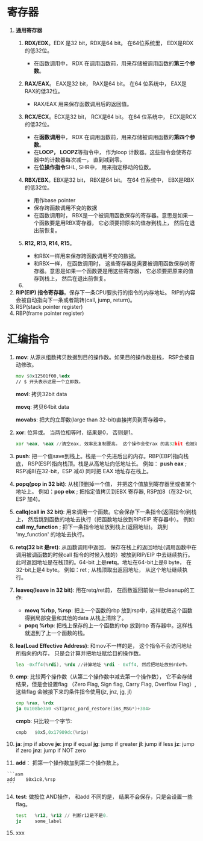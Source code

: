 
# 寄存器

1. **通用寄存器**
	1. **RDX/EDX**。EDX 是32 bit，RDX是64 bit。 在64位系统里， EDX是RDX的低32位。
	    - 在函数调用中， RDX 在调用函数前，用来存储被调用函数的**第三个参数**。
	2. **RAX/EAX**。 EAX是32 bit， RAX是64 bit。 在64 位系统中， EAX是RAX的低32位。
		- RAX/EAX 用来保存函数调用后的返回值。
	4. **RCX/ECX**。ECX是32 bit， RCX是64 bit。 在64 位系统中， ECX是RCX的低32位。
		- 在**函数调用**中， RDX 在调用函数前，用来存储被调用函数的**第四个参数**。
		- 在**LOOP， LOOPZ**等指令中， 作为loop 计数器。这些指令会使寄存器中的计数器每次减一， 直到减到零。
		- 在**位操作指令**SHL, SHR中， 用来指定移动的位数。

	5. **RBX/EBX**。EBX是32 bit， RBX是64 bit。 在64 位系统中， EBX是RBX的低32位。
		- 用作base pointer
		- 保存跨函数调用不变的数据
		- 在函数调用时， RBX是一个被调用函数保存的寄存器。意思是如果一个函数要是用RBX寄存器， 它必须要把原来的值存到栈上， 然后在退出前恢复。
	6. **R12, R13, R14, R15**。
		- 和RBX一样用来保存跨函数调用不变的数据。
		- 和RBX一样， 在函数调用时， 这些寄存器是需要被调用函数保存的寄存器。意思是如果一个函数要是用这些寄存器， 它必须要把原来的值存到栈上， 然后在退出前恢复。
	7. 
2. **RIP(EIP) 指令寄存器**。保存下一条CPU要执行的指令的内存地址。
	RIP的内容会被自动指向下一条或者跳转(call, jump, return)。
4. RSP(stack pointer register)
5. RBP(frame pointer register)

# 汇编指令
 1. **mov**: 从源从组数拷贝数据到目的操作数。如果目的操作数是栈， RSP会被自动修改。
	```asm
	mov $0x12501f00,%edx
	// $ 开头表示这是一个立即数。	
	```
	**movl**: 拷贝32bit data
	
	**movq**: 拷贝64bit data
	
	**movabs**: 把大的立即数(large than 32-bit)直接拷贝到寄存器中。
	
 2. **xor**: 位异或。 当两位相等时，结果是0， 否则是1。
	```asm
	xor %eax, %eax //清空eax, 效率比复制要高。 这个操作会使rax 的高32bit 也被清零。
	```
	
 4.  **push**: 把一个值save到栈上。栈是一个先进后出的内存。RBP(EBP)指向栈底， RSP(ESP)指向栈顶。栈是从高地址向低地址长。 例如：  **push eax**  ; RSP减8(在32-bit，ESP 减4) 同时把 EAX 地址存在栈上。
 5.  **popq(pop in 32 bit)**: 从栈顶删掉一个值， 并把这个值放到寄存器里或者某个地址上。 例如：**pop ebx**  ; 把指定值拷贝到EBX 寄存器, RSP加8（在32-bit, ESP 加4)。
6.  **callq(call in 32 bit)**: 用来调用一个函数。它会保存下一条指令(返回指令)到栈上， 然后跳到函数的地址去执行（把函数地址放到RIP/EIP 寄存器中）。 例如:  **call my_function**  ; 把下一条指令地址放到栈上(返回地址)。 跳到 'my_function' 的地址去执行。
7.  **retq(32 bit 是ret)**: 从函数调用中返回， 保存在栈上的返回地址(调用函数中在调用被调函数的时候call 指令的时候入栈的）被放到RIP/EIP 中去继续执行。此时返回地址是在栈顶的。64-bit 上是**retq**。地址在64-bit上是8 byte， 在32-bit上是4 byte。 例如：ret ; 从栈顶取出返回地址， 从这个地址继续执行。
8. **leaveq(leave in 32 bit)**: 用在retq/ret前， 在函数返回前做一些cleanup的工作:
	- **movq %rbp, %rsp**: 把上一个函数的rbp 放到rsp中，这样就把这个函数得到局部变量和其他的data 从栈上清除了。
	- **popq %rbp**: 把栈上保存的上一个函数的rbp 放到rbp 寄存器中。这样栈就退到了上一个函数的栈。
9. **lea(Load Effective Address)**:  和mov不一样的是， 这个指令不会访问地址所指向的内存， 只是会计算并把地址赋给目的操作数。
	```asm
	lea -0xff4(%rdi), %rdx //计算地址 %rdi - 0xff4, 然后把地址放到rdx中。
	``` 
	
10. **cmp**: 比较两个操作数（从第二个操作数中减去第一个操作数）， 它不会存储结果，但是会设置flag （Zero Flag, Sign flag, Carry Flag, Overflow Flag）, 这些flag 会被接下来的条件指令使用(jz, jnz, jg, jl)
	```asm
	cmp %rax, %rdx
	ja 0x108be3a0 <STIproc_pard_restore(ims_MSG*)+304> 
	```
	
	**cmpb**: 只比较一个字节:
	```asm	
	cmpb   $0x5,0x17909dc(%rip)
	```
11. **ja**: jmp if above
	  **je**: jmp if equal
	  **jg**: jump if greater
	  **jl**: jump if less
	  **jz**: jump if zero
	  **jnz**: jump if NOT zero
	  
12.  **add**： 把第一个操作数加到第二个操作数上。

	```asm
	add    $0x1c8,%rsp
	```
14. **test**: 做按位 AND操作， 和add 不同的是， 结果不会保存，只是会设置一些flag。
	```asm
	test   %r12, %r12 // 判断r12是不是0.
	jz     some_label
	```
15. xxx 
<!--stackedit_data:
eyJoaXN0b3J5IjpbMTE0NDMwMTk5MSwtMTAxNTI2NzE4NywtMT
E0NTM0MDMzOSwtMTg1NTQ5NDE0OSw0NDUyNDA0MjgsLTExMjM0
NDU2MjEsLTExODEwOTU1MSwtMjA0ODc0NDk5NywxOTk0ODA2OD
QzLDUzMDY1NjE4LDE3NjM0NDQ5MTUsOTUzNTE4MzY3LDk4NjYw
OTM5NSwtOTM2MTMxNzU2LC0yNzA0MzE1OTAsLTE1ODE0OTg3OT
EsNzMwOTk4MTE2XX0=
-->